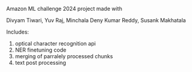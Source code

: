 Amazon ML challenge 2024 project made with  

  Divyam Tiwari,
  Yuv Raj,
  Minchala Deny Kumar Reddy,
  Susank Makhatala

Includes:  

   1) optical character recognition api
   2) NER finetuning code
   3) merging of parralely processed chunks
   4) text post processing
